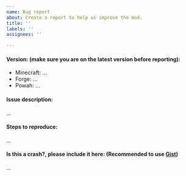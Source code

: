 ```yaml
---
name: Bug report
about: Create a report to help us improve the mod.
title: ''
labels: ''
assignees: ''

---
```


#### Version: (make sure you are on the latest version before reporting):

- Minecraft: ...
- Forge: ...
- Powah: ...

#### Issue description:

...

#### Steps to reproduce:

...

#### Is this a crash?, please include it here: (Recommended to use [Gist](https://gist.github.com/))

...
